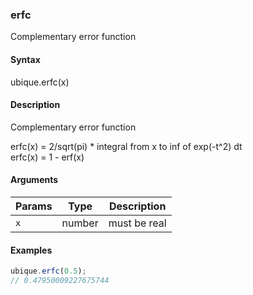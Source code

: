 ### erfc

Complementary error function


#### Syntax

ubique.erfc(x)


#### Description

Complementary error function  
  
erfc(x) = 2/sqrt(pi) * integral from x to inf of exp(-t^2) dt  
erfc(x) = 1 - erf(x)  



#### Arguments

|Params|Type|Description
|---------|----|-----------
|`x` | number | must be real


#### Examples

```js
ubique.erfc(0.5);
// 0.47950009227675744
```

